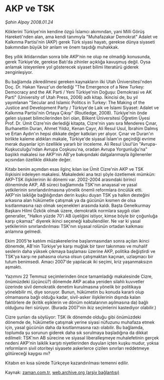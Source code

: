 # AKP ve TSK

*Şahin Alpay 2008.01.24*

<tr><td class="metin" colspan="2" style="padding-top: 20px; padding-left: 5px; padding-right: 10px;">Köklerini Türkiye'nin kendine özgü İslamcı akımından, yani Milli Görüş Hareketi'nden alan, ama kendi tanımıyla "Muhafazakar Demokrat" Adalet ve Kalkınma Partisi'nin (AKP) gerek Türk siyasi hayatı, gerekse dünya siyaseti bakımından büyük bir anlam ve önem taşıdığı muhakkak.</td></tr><tr><td class="metin" colspan="2" style="padding-top: 20px; padding-left: 5px; padding-right: 10px;"><p>Beş yıllık iktidarından sonra bile AKP'nin ne olup ne olmadığı konusunda, gerek Türkiye'de, gerekse Batı'da zihinler açıklığa kavuşmuş değil. Oysa anlamak isteyenlere yol gösterecek siyaset bilimi literatürü giderek zenginleşiyor.
<p>Bu bağlamda zikredilmesi gereken kaynakların ilki Utah Üniversitesi'nden Doç. Dr. Hakan Yavuz'un derlediği "The Emergence of a New Turkey: Democracy and the AK Parti / Yeni Türkiye'nin Doğuşu: Demokrasi ve AK Parti" (University of Utah Press, 2006) adlı kitap. İkincisi de, bu yıl yayımlanan "Secular and Islamic Politics in Turkey: The Making of the Justice and Development Party / Türkiye'de Laik ve İslami Siyaset: Adalet ve Kalkınma Partisi'nin Ortaya Çıkışı" (Routledge, 2008). Türkiye'nin önde gelen siyaset bilimcilerinden biri olan, Bilkent Üniversitesi Öğretim Üyesi Prof. Dr. Ümit Cizre'nin derlediği kitapta, Cizre'nin yanı sıra Menderes Çınar, Burhanettin Duran, Ahmet Yıldız, Kenan Çayır, Ali Resul Usul, İbrahim Dalmış ve Ertan Aydın'ın hepsi dikkate değer katkıları yer alıyor. Çınar ve Duran'ın birlikte kaleme aldıkları makale, Türkiye'de siyasal İslam'ın geçirdiği evrime merak duyanlar için özellikle yararlı bir inceleme. Ali Resul Usul'ün "Avrupa-Kuşkuculuğu'ndan Avrupa Coşkusu'na, oradan Avrupa Yorgunluğu'na" başlıklı makalesi ise AKP'nin AB'ye bakışındaki dalgalanmayla ilgilenenler açısından özellikle dikkate değer.
<p>Kitabı benim açımdan esas ilginç kılan ise Ümit Cizre'nin AKP ve TSK ilişkisini irdeleyen makalesi. Makaledeki ana tezi şöyle özetlemek mümkün: AKP-TSK ilişkilerinin iki dönemi var. 2002-2004 arasındaki birinci döneminde AKP, AB süreci bağlamında TSK'nın anayasal ve yasal yetkilerinin sınırlandırılmasına yönelik önemli reformlara öncülük etti. AKP'nin laikliğe bağlılığından derin kuşku duyan TSK ya halkın desteğini arkasına alan hükümetle çatışmak ya da gücünün kısmen de olsa kısıtlanmasına razı olmak seçenekleri arasında kaldı. Başta Genelkurmay Başkanı Hilmi Özkök olmak üzere, demokratik normlara saygılı olan generaller, "Halkın yüzde 70'i AB üyeliğini istiyor, kimse böyle bir çoğunluğa karşı çıkamaz" diyerek ikinci seçeneği kabullendiler. Ne var ki yasal yetkilerinin sınırlandırılması TSK'nın siyasal rolünün ortadan kalkması anlamına gelmedi.
<p>Ekim 2005'te katılım müzakerelerine başlanmasından sonra açılan ikinci dönemde, AB'nin Türkiye'ye karşı muğlak bir tavır takınması ve muhalif seslerin daha yüksek çıkmaya başlaması üzerine AKP, politika değiştirdi ve TSK'ya karşı ne pahasına olursa olsun çatışmaktan kaçınan, uzlaşmacı bir tutum benimsedi. Amacı 2007'de yapılacak iki seçimi, kriz yaşanmaksızın aşmaktı.
<p>Yazımını 22 Temmuz seçimlerinden önce tamamladığı makalesinde Cizre, önümüzdeki (üçüncü?) dönemde AKP acaba yeniden silahlı kuvvetler üzerinde sivil demokratik denetim kurulmasına yönelik bir politikaya yönelebilir mi, diye soruyor. Bunun, hükümetin bu konuda kararlı olup olmamasına bağlı olduğu kadar, sivil-asker ilişkilerinin dışında kalan faktörlere de (kritik eşiklerin ve dönüm noktalarının aşılmasına da) bağlı olduğunu ileri sürüyor. (Burada 2007'nin ikiz seçimlerini kastediyor olabilir.) 
<p>Cizre şunları da söylüyor: TSK ilk dönemde olduğu gibi önümüzdeki dönemde de, hükümetle çatışmak yerine siyasi nüfuzunu muhafaza etmek için, yasal gücünün daha da kısıtlanmasına razı olabilir. Bu bağlamda, toplumda şu sorunun giderek daha sık sorulmaya başladığına da dikkat edilmeli: TSK'nın AB sürecine ve siyasal liberalleşmeye muhalefetinin gerçek nedeni AKP'nin laiklik karşıtı niyetlerinden duyulan içten kuşku mudur, yoksa reformların sivil otoriteyi siyasete askerlerce çizilen sınırları reddetmeye götüreceği kaygısı mı?
<p>Kitabın en kısa sürede Türkçeye kazandırılması temenni edilir.<br/></p></p></p></p></p></p></p></td></tr>

Kaynak: [zaman.com.tr](http://zaman.com.tr/yazar.do?yazino=641949), [web.archive.org (arşiv bağlantısı)](http://web.archive.org/web/20080526200208/http://www.zaman.com.tr:80/yazar.do?yazino=641949)
